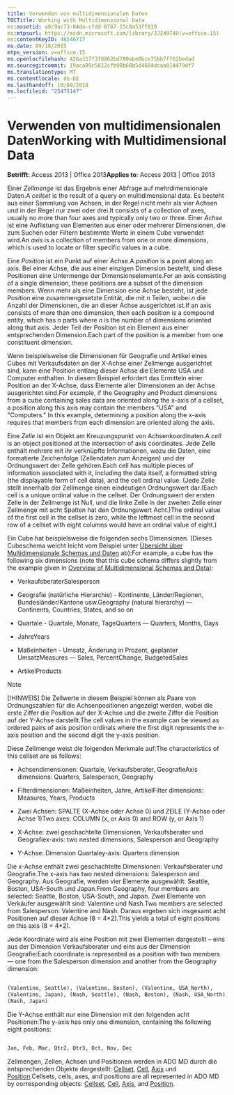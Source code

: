 ```yaml
---
title: Verwenden von multidimensionalen Daten
TOCTitle: Working with Multidimensional Data
ms:assetid: a0c9ac73-04da-cfdd-8787-15c8a53ff819
ms:mtpsurl: https://msdn.microsoft.com/library/JJ249740(v=office.15)
ms:contentKeyID: 48546717
ms.date: 09/18/2015
mtps_version: v=office.15
ms.openlocfilehash: 426a317f378862bd780abe8bce75bb7ff62bedad
ms.sourcegitcommit: 19aca09c5812cfb98b68b5d4604dcaa814479df7
ms.translationtype: MT
ms.contentlocale: de-DE
ms.lasthandoff: 10/09/2018
ms.locfileid: "25475147"
---
```

# <a name="working-with-multidimensional-data"></a><span data-ttu-id="d1766-102">Verwenden von multidimensionalen Daten</span><span class="sxs-lookup"><span data-stu-id="d1766-102">Working with Multidimensional Data</span></span>


<span data-ttu-id="d1766-103">**Betrifft**: Access 2013 | Office 2013</span><span class="sxs-lookup"><span data-stu-id="d1766-103">**Applies to**: Access 2013 | Office 2013</span></span>

<span data-ttu-id="d1766-104">Einer *Zellmenge* ist das Ergebnis einer Abfrage auf mehrdimensionale Daten.</span><span class="sxs-lookup"><span data-stu-id="d1766-104">A *cellset* is the result of a query on multidimensional data.</span></span> <span data-ttu-id="d1766-105">Es besteht aus einer Sammlung von Achsen, in der Regel nicht mehr als vier Achsen und in der Regel nur zwei oder drei.</span><span class="sxs-lookup"><span data-stu-id="d1766-105">It consists of a collection of axes, usually no more than four axes and typically only two or three.</span></span> <span data-ttu-id="d1766-106">Einer *Achse* ist eine Auflistung von Elementen aus einer oder mehrerer Dimensionen, die zum Suchen oder Filtern bestimmte Werte in einem Cube verwendet wird.</span><span class="sxs-lookup"><span data-stu-id="d1766-106">An *axis* is a collection of members from one or more dimensions, which is used to locate or filter specific values in a cube.</span></span>

<span data-ttu-id="d1766-107">Eine *Position* ist ein Punkt auf einer Achse.</span><span class="sxs-lookup"><span data-stu-id="d1766-107">A *position* is a point along an axis.</span></span> <span data-ttu-id="d1766-108">Bei einer Achse, die aus einer einzigen Dimension besteht, sind diese Positionen eine Untermenge der Dimensionselemente.</span><span class="sxs-lookup"><span data-stu-id="d1766-108">For an axis consisting of a single dimension, these positions are a subset of the dimension members.</span></span> <span data-ttu-id="d1766-109">Wenn mehr als eine Dimension eine Achse besteht, ist jede Position eine zusammengesetzte Entität, die mit *n* Teilen, wobei *n* die Anzahl der Dimensionen, die an dieser Achse ausgerichtet ist.</span><span class="sxs-lookup"><span data-stu-id="d1766-109">If an axis consists of more than one dimension, then each position is a compound entity, which has *n* parts where *n* is the number of dimensions oriented along that axis.</span></span> <span data-ttu-id="d1766-110">Jeder Teil der Position ist ein Element aus einer entsprechenden Dimension.</span><span class="sxs-lookup"><span data-stu-id="d1766-110">Each part of the position is a member from one constituent dimension.</span></span>

<span data-ttu-id="d1766-p103">Wenn beispielsweise die Dimensionen für Geografie und Artikel eines Cubes mit Verkaufsdaten an der X-Achse einer Zellmenge ausgerichtet sind, kann eine Position entlang dieser Achse die Elemente USA und Computer enthalten. In diesem Beispiel erfordert das Ermitteln einer Position an der X-Achse, dass Elemente aller Dimensionen an der Achse ausgerichtet sind.</span><span class="sxs-lookup"><span data-stu-id="d1766-p103">For example, if the Geography and Product dimensions from a cube containing sales data are oriented along the x-axis of a cellset, a position along this axis may contain the members "USA" and "Computers." In this example, determining a position along the x-axis requires that members from each dimension are oriented along the axis.</span></span>

<span data-ttu-id="d1766-113">Eine *Zelle* ist ein Objekt am Kreuzungspunkt von Achsenkoordinaten.</span><span class="sxs-lookup"><span data-stu-id="d1766-113">A *cell* is an object positioned at the intersection of axis coordinates.</span></span> <span data-ttu-id="d1766-114">Jede Zelle enthält mehrere mit ihr verknüpfte Informationen, wozu die Daten, eine formatierte Zeichenfolge (Zellendaten zum Anzeigen) und der Ordnungswert der Zelle gehören.</span><span class="sxs-lookup"><span data-stu-id="d1766-114">Each cell has multiple pieces of information associated with it, including the data itself, a formatted string (the displayable form of cell data), and the cell ordinal value.</span></span> <span data-ttu-id="d1766-115">(Jede Zelle stellt innerhalb der Zellmenge einen eindeutigen Ordnungswert dar.</span><span class="sxs-lookup"><span data-stu-id="d1766-115">(Each cell is a unique ordinal value in the cellset.</span></span> <span data-ttu-id="d1766-116">Der Ordnungswert der ersten Zelle in der Zellmenge ist Null, und die linke Zelle in der zweiten Zeile einer Zellmenge mit acht Spalten hat den Ordnungswert Acht.)</span><span class="sxs-lookup"><span data-stu-id="d1766-116">The ordinal value of the first cell in the cellset is zero, while the leftmost cell in the second row of a cellset with eight columns would have an ordinal value of eight.)</span></span>

<span data-ttu-id="d1766-117">Ein Cube hat beispielsweise die folgenden sechs Dimensionen. (Dieses Cubeschema weicht leicht vom Beispiel unter [Übersicht über Multidimensionale Schemas und Daten](overview-of-multidimensional-schemas-and-data.md) ab):</span><span class="sxs-lookup"><span data-stu-id="d1766-117">For example, a cube has the following six dimensions (note that this cube schema differs slightly from the example given in [Overview of Multidimensional Schemas and Data](overview-of-multidimensional-schemas-and-data.md)):</span></span>

  - <span data-ttu-id="d1766-118">Verkaufsberater</span><span class="sxs-lookup"><span data-stu-id="d1766-118">Salesperson</span></span>

  - <span data-ttu-id="d1766-119">Geografie (natürliche Hierarchie) - Kontinente, Länder/Regionen, Bundesländer/Kantone usw.</span><span class="sxs-lookup"><span data-stu-id="d1766-119">Geography (natural hierarchy) — Continents, Countries, States, and so on</span></span>

  - <span data-ttu-id="d1766-120">Quartale - Quartale, Monate, Tage</span><span class="sxs-lookup"><span data-stu-id="d1766-120">Quarters — Quarters, Months, Days</span></span>

  - <span data-ttu-id="d1766-121">Jahre</span><span class="sxs-lookup"><span data-stu-id="d1766-121">Years</span></span>

  - <span data-ttu-id="d1766-122">Maßeinheiten - Umsatz, Änderung in Prozent, geplanter Umsatz</span><span class="sxs-lookup"><span data-stu-id="d1766-122">Measures — Sales, PercentChange, BudgetedSales</span></span>

  - <span data-ttu-id="d1766-123">Artikel</span><span class="sxs-lookup"><span data-stu-id="d1766-123">Products</span></span>


> [!NOTE]
> <P><span data-ttu-id="d1766-124">[!HINWEIS] Die Zellwerte in diesem Beispiel können als Paare von Ordnungszahlen für die Achsenpositionen angezeigt werden, wobei die erste Ziffer die Position auf der X-Achse und die zweite Ziffer die Position auf der Y-Achse darstellt.</span><span class="sxs-lookup"><span data-stu-id="d1766-124">The cell values in the example can be viewed as ordered pairs of axis position ordinals where the first digit represents the x-axis position and the second digit the y-axis position.</span></span></P>



<span data-ttu-id="d1766-125">Diese Zellmenge weist die folgenden Merkmale auf:</span><span class="sxs-lookup"><span data-stu-id="d1766-125">The characteristics of this cellset are as follows:</span></span>

  - <span data-ttu-id="d1766-126">Achsendimensionen: Quartale, Verkaufsberater, Geografie</span><span class="sxs-lookup"><span data-stu-id="d1766-126">Axis dimensions: Quarters, Salesperson, Geography</span></span>

  - <span data-ttu-id="d1766-127">Filterdimensionen: Maßeinheiten, Jahre, Artikel</span><span class="sxs-lookup"><span data-stu-id="d1766-127">Filter dimensions: Measures, Years, Products</span></span>

  - <span data-ttu-id="d1766-128">Zwei Achsen: SPALTE (X-Achse oder Achse 0) und ZEILE (Y-Achse oder Achse 1)</span><span class="sxs-lookup"><span data-stu-id="d1766-128">Two axes: COLUMN (x, or Axis 0) and ROW (y, or Axis 1)</span></span>

  - <span data-ttu-id="d1766-129">X-Achse: zwei geschachtelte Dimensionen, Verkaufsberater und Geografie</span><span class="sxs-lookup"><span data-stu-id="d1766-129">x-axis: two nested dimensions, Salesperson and Geography</span></span>

  - <span data-ttu-id="d1766-130">Y-Achse: Dimension Quartale</span><span class="sxs-lookup"><span data-stu-id="d1766-130">y-axis: Quarters dimension</span></span>

<span data-ttu-id="d1766-131">Die x-Achse enthält zwei geschachtelte Dimensionen: Verkaufsberater und Geografie.</span><span class="sxs-lookup"><span data-stu-id="d1766-131">The x-axis has two nested dimensions: Salesperson and Geography.</span></span> <span data-ttu-id="d1766-132">Aus Geografie, werden vier Elemente ausgewählt: Seattle, Boston, USA-South und Japan.</span><span class="sxs-lookup"><span data-stu-id="d1766-132">From Geography, four members are selected: Seattle, Boston, USA-South, and Japan.</span></span> <span data-ttu-id="d1766-133">Zwei Elemente von Verkäufer ausgewählt sind: Valentine und Nash.</span><span class="sxs-lookup"><span data-stu-id="d1766-133">Two members are selected from Salesperson: Valentine and Nash.</span></span> <span data-ttu-id="d1766-134">Daraus ergeben sich insgesamt acht Positionen auf dieser Achse (8 = 4\*2).</span><span class="sxs-lookup"><span data-stu-id="d1766-134">This yields a total of eight positions on this axis (8 = 4\*2).</span></span>

<span data-ttu-id="d1766-135">Jede Koordinate wird als eine Position mit zwei Elementen dargestellt – eins aus der Dimension Verkaufsberater und eins aus der Dimension Geografie:</span><span class="sxs-lookup"><span data-stu-id="d1766-135">Each coordinate is represented as a position with two members — one from the Salesperson dimension and another from the Geography dimension:</span></span>

```vb 
 
(Valentine, Seattle), (Valentine, Boston), (Valentine, USA_North), 
(Valentine, Japan), (Nash, Seattle), (Nash, Boston), (Nash, USA_North), 
(Nash, Japan) 
```

<span data-ttu-id="d1766-136">Die Y-Achse enthält nur eine Dimension mit den folgenden acht Positionen:</span><span class="sxs-lookup"><span data-stu-id="d1766-136">The y-axis has only one dimension, containing the following eight positions:</span></span>

```vb 
 
Jan, Feb, Mar, Qtr2, Qtr3, Oct, Nov, Dec 
```

<span data-ttu-id="d1766-137">Zellmengen, Zellen, Achsen und Positionen werden in ADO MD durch die entsprechenden Objekte dargestellt: [Cellset](cellset-object-ado-md.md), [Cell](cell-object-ado-md.md), [Axis](axis-object-ado-md.md) und [Position](position-object-ado-md.md).</span><span class="sxs-lookup"><span data-stu-id="d1766-137">Cellsets, cells, axes, and positions are all represented in ADO MD by corresponding objects: [Cellset](cellset-object-ado-md.md), [Cell](cell-object-ado-md.md), [Axis](axis-object-ado-md.md), and [Position](position-object-ado-md.md).</span></span>

